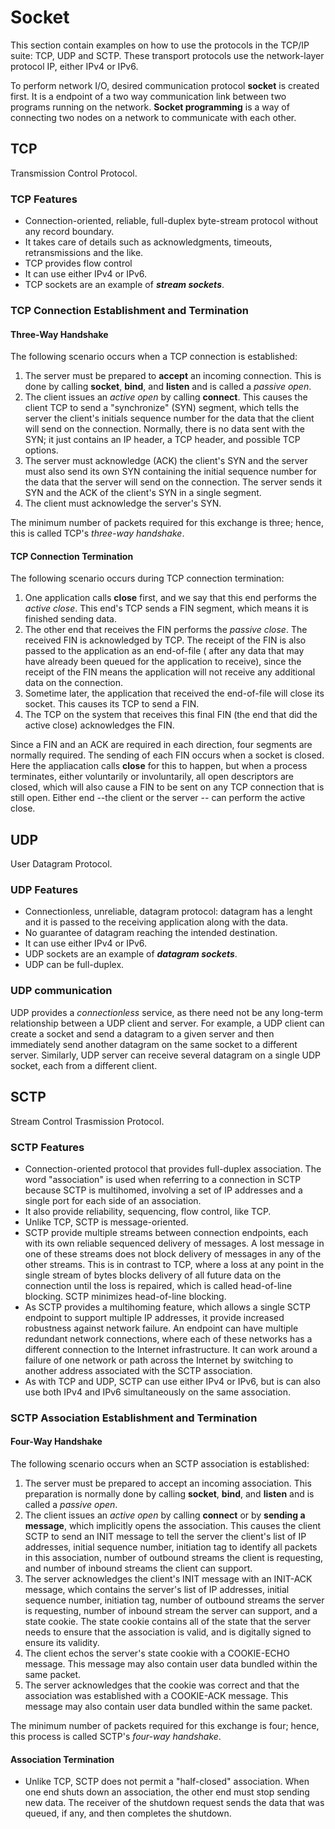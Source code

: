 # Socket 
This section contain examples on how to use the protocols in the TCP/IP suite: TCP, UDP and SCTP. These transport protocols use the network-layer protocol IP, either IPv4 or IPv6.

To perform network I/O, desired communication protocol **socket** is created first. It is a endpoint of a two way communication link between two programs running on the network. **Socket programming** is a way of connecting two nodes on a network to communicate with each other.

## TCP
Transmission Control Protocol.
### TCP Features
- Connection-oriented, reliable, full-duplex byte-stream protocol without any record boundary.
- It takes care of details such as acknowledgments, timeouts, retransmissions and the like.
- TCP provides flow control
- It can use either IPv4 or IPv6.
- TCP sockets are an example of *__stream sockets__*.

### TCP Connection Establishment and Termination
#### Three-Way Handshake
The following scenario occurs when a TCP connection is established:
1. The server must be prepared to **accept** an incoming connection. This is done by calling **socket**, **bind**, and **listen** and is 		called a *passive open*.
2. The client issues an *active open* by calling **connect**. This causes the client TCP to send a "synchronize" (SYN) segment, which tells the server the client's initials sequence number for the data that the client will send on the connection. Normally, there is no data sent with the SYN; it just contains an IP header, a TCP header, and possible TCP options.
3. The server must acknowledge (ACK) the client's SYN and the server must also send its own SYN containing the initial sequence	number for the data that the server will send on the connection. The server sends it SYN and the ACK of the client's SYN in a single segment.
4. The client must acknowledge the server's SYN.

The minimum number of packets required for this exchange is three; hence, this is called TCP's *three-way handshake*.
#### TCP Connection Termination
The following scenario occurs during TCP connection termination:
1. One application calls **close** first, and we say that this end performs the *active close*. This end's TCP sends a FIN segment,	which means it is finished sending data.
2. The other end that receives the FIN performs the *passive close*. The received FIN is acknowledged by TCP. The receipt of the FIN is also passed to the application as an end-of-file ( after any data that may have already been queued for the application to receive), since the receipt of the FIN means the application will not receive any additional data on the connection.
3. Sometime later, the application that received the end-of-file will close its socket. This causes its TCP to send a FIN.
4. The TCP on the system that receives this final FIN (the end that did the active close) acknowledges the FIN.

Since a FIN and an ACK are required in each direction, four segments are normally required.	The sending of each FIN occurs when a socket is closed. Here the appliacation calls **close** for this to happen, but when a process terminates, either voluntarily or involuntarily, all open descriptors are closed, which will also cause a FIN to be sent on any TCP connection that is still open. Either end --the client or the server -- can perform the active close.

## UDP
User Datagram Protocol.

### UDP Features
- Connectionless, unreliable, datagram protocol: datagram has a lenght and it is passed to the receiving application along with the data.
- No guarantee of datagram reaching the intended destination.
- It can use either IPv4 or IPv6.
- UDP sockets are an example of *__datagram sockets__*.
- UDP can be full-duplex.

### UDP communication
UDP provides a *connectionless* service, as there need not be any long-term relationship between a UDP client and server. For example, a UDP client can create a socket and send a datagram to a given server and then immediately send another datagram on the same socket to a different server. Similarly, UDP server can receive several datagram on a single UDP socket, each from a different client.

## SCTP
Stream Control Trasmission Protocol.
### SCTP Features
- Connection-oriented protocol that provides full-duplex association. The word "association" is used when referring to a connection in SCTP because SCTP is multihomed, involving a set of IP addresses and a single port for each side of an association.
- It also provide reliability, sequencing, flow control, like TCP.
- Unlike TCP, SCTP is message-oriented.
- SCTP provide multiple streams between connection endpoints, each with its own reliable sequenced delivery of messages. A lost message in one of these streams does not block delivery of messages in any of the other streams. This is in contrast to TCP, where a loss at any point in the single stream of bytes blocks delivery of all future data on the connection until the loss is repaired, which is called head-of-line blocking. SCTP minimizes head-of-line blocking.
- As SCTP provides a multihoming feature, which allows a single SCTP endpoint to support multiple IP addresses, it provide increased robustness against network failure. An endpoint can have multiple redundant network connections, where each of these networks has a different connection to the Internet infrastructure. It can work around a failure of one network or path across the Internet by switching to another address associated with the SCTP association.
- As with TCP and UDP, SCTP can use either IPv4 or IPv6, but is can also use both IPv4 and IPv6 simultaneously on the same association.

### SCTP Association Establishment and Termination
#### Four-Way Handshake
The following scenario occurs when an SCTP association is established:
1. The server must be prepared to accept an incoming association. This preparation is normally done by calling **socket**, **bind**, and **listen** and is called a *passive open*.
2. The client issues an *active open* by calling **connect** or by **sending a message**, which implicitly opens the association. This causes the client SCTP to send an INIT message to tell the server the client's list of IP addresses, initial sequence number, initiation tag to identify all packets in this association, number of outbound streams the client is requesting, and number of inbound streams the client can support.
3. The server acknowledges the client's INIT message with an INIT-ACK message, which contains the server's list of IP addresses, initial sequence number, initiation tag, number of outbound streams the server is requesting, number of inbound stream the server 
can support, and a state cookie. The state cookie contains all of the state that the server needs to ensure that the association is valid, and is digitally signed to ensure its validity.
4. The client echos the server's state cookie with a COOKIE-ECHO message. This message may also contain user data bundled within the same packet.
5. The server acknowledges that the cookie was correct and that the association was established with a COOKIE-ACK message. This message may also contain user data bundled within the same packet.

The minimum number of packets required for this exchange is four; hence, this process is called SCTP's *four-way handshake*.
#### Association Termination
- Unlike TCP, SCTP does not permit a "half-closed" association. When one end shuts down an association, the other end must stop sending new data. The receiver of the shutdown request sends the data that was queued, if any, and then completes the shutdown.